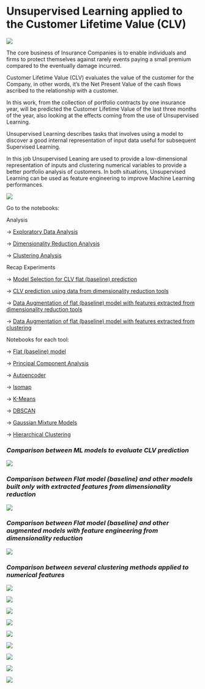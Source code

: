 # Unsupervised Learning applied to the Customer Lifetime Value (CLV) 

![](https://wilsonprintingusa.com/wp-content/uploads/2015/02/Customer-Lifetime-Value-Wilson-Printing.jpg)

The core business of Insurance Companies is to enable individuals and firms to protect themselves against rarely events paying a small premium compared to the eventually damage incurred.

Customer Lifetime Value (CLV) evaluates the value of the customer for the Company, in other words, it’s the Net Present Value of the cash flows ascribed to the relationship with a customer. 

In this work, from the collection of portfolio contracts by one insurance year, will be predicted the Customer Lifetime Value of the last three months of the year, also looking at the effects coming from the use of Unsupervised Learning. 

Unsupervised Learning describes tasks that involves using a model to discover a good internal representation of input data useful for subsequent Supervised Learning. 

In this job Unsupervised Leaning are used to provide a low-dimensional representation of inputs and clustering numerical variables to provide a better portfolio analysis of customers. In both situations, Unsupervised Learning can be used as feature engineering to improve Machine Learning performances.

![](images/UL_CLV_Roadmap.png)

Go to the notebooks:

Analysis

-> [Exploratory Data Analysis](https://github.com/claudio1975/Customer_Lifetime_Value/blob/main/UL_CLV_EDA_OK2.ipynb)

-> [Dimensionality Reduction Analysis](https://github.com/claudio1975/Customer_Lifetime_Value/blob/main/UL_CLV_dim_reduction_analysis_OK3.ipynb)

-> [Clustering Analysis](https://github.com/claudio1975/Customer_Lifetime_Value/blob/main/UL_CLV_clustering_analysis_OK3.ipynb)

Recap Experiments

-> [Model Selection for CLV flat (baseline) prediction](https://github.com/claudio1975/Customer_Lifetime_Value/blob/main/UL_CLV_catch_up_models_rmse_OK3.ipynb)

-> [CLV prediction using data from dimensionality reduction tools](https://github.com/claudio1975/Customer_Lifetime_Value/blob/main/UL_CLV_catch_up_dim_reduction_only_OK4.ipynb)

-> [Data Augmentation of flat (baseline) model with features extracted from dimensionality reduction tools](https://github.com/claudio1975/Customer_Lifetime_Value/blob/main/UL_CLV_catch_up_fe_dim_reduction_OK4.ipynb)

-> [Data Augmentation of flat (baseline) model with features extracted from clustering](https://github.com/claudio1975/Customer_Lifetime_Value/blob/main/UL_CLV_catch_up_clustering_OK3.ipynb)

Notebooks for each tool:

-> [Flat (baseline) model](https://github.com/claudio1975/Customer_Lifetime_Value/blob/main/UL_CLV_Flat_OK2.ipynb)

-> [Principal Component Analysis](https://github.com/claudio1975/Customer_Lifetime_Value/blob/main/UL_CLV_PCA_OK.ipynb)

-> [Autoencoder](https://github.com/claudio1975/Customer_Lifetime_Value/blob/main/UL_CLV_autoencoder_OK.ipynb)

-> [Isomap](https://github.com/claudio1975/Customer_Lifetime_Value/blob/main/UL_CLV_isomap_OK.ipynb)

-> [K-Means](https://github.com/claudio1975/Customer_Lifetime_Value/blob/main/UL_CLV_KMeans_OK.ipynb)

-> [DBSCAN](https://github.com/claudio1975/Customer_Lifetime_Value/blob/main/UL_CLV_DBSCAN_OK.ipynb)

-> [Gaussian Mixture Models](https://github.com/claudio1975/Customer_Lifetime_Value/blob/main/UL_CLV_GMM_OK.ipynb)

-> [Hierarchical Clustering](https://github.com/claudio1975/Customer_Lifetime_Value/blob/main/UL_CLV_hierachical_OK.ipynb)

### *Comparison between ML models to evaluate CLV prediction*

![](images/models.png)

### *Comparison between Flat model (baseline) and other models built only with extracted features from dimensionality reduction*

![](images/prediction_dim_reduction_only.png)

### *Comparison between Flat model (baseline) and other augmented models with feature engineering from dimensionality reduction*

![](images/prediction_fe_dim_reduction.png)

### *Comparison between several clustering methods applied to numerical features*

![](images/tsne_kmeans_2D_v2.png)

![](images/tsne_kmeans_3D_v2.png)

![](images/tsne_dbscan_2D.png)

![](images/tsne_dbscan_3D.png)

![](images/tsne_gmm_2D.png)

![](images/tsne_gmm_3D.png)

![](images/dendogram.png)

![](images/tsne_hc_2D.png)

![](images/tsne_hc_3D.png)





